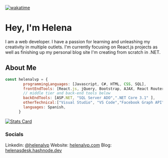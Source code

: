 [![wakatime](https://wakatime.com/badge/user/bb9daed1-2495-405d-99e2-908b672eb88a.svg)](https://wakatime.com/@bb9daed1-2495-405d-99e2-908b672eb88a)


# Hey, I'm Helena
I am a web developer. I have a passion for learning and unleashing my creativity in multiple outlets. I'm currently focusing on React.js projects as well as finishing up my personal blog site I'm creating from scratch in .NET. 

## About Me

```javascript 
const helenalvp = {
        programmingLanguages: [Javascript, C#, HTML, CSS, SQL],
        frontEndTools: [React.js, jQuery, Bootstrap, AJAX, React Router, Material UI],
        // middle tier and back-end tools below 
        backEndTools: [ASP.NET, "SQL Server ADO",".NET Core 3.1" ],
        otherTechnical:["Visual Studio", "VS Code","Facebook Graph API", Git, Chrome Dev Tools, SSMS],
        languages: Spanish,
      }
```


[![Stats Card](https://github-readme-stats.vercel.app/api?username=helenalvp&theme=dark&show_icons=true&hide=stars,issues,contribs&include_all_commits=true)](https://github.com/anuraghazra/github-readme-stats)



### Socials

Linkedin: [@helenalvp](https://www.linkedin.com/in/helenalvp/)
Website: [helenalvp.com](https://helenalvp.com/)
Blog: [helenasdesk.hashnode.dev](https://helenasdesk.hashnode.dev/)






